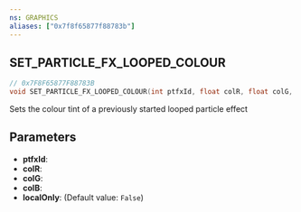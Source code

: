 ```yaml
---
ns: GRAPHICS
aliases: ["0x7f8f65877f88783b"]
---
```

## SET_PARTICLE_FX_LOOPED_COLOUR

```c
// 0x7F8F65877F88783B
void SET_PARTICLE_FX_LOOPED_COLOUR(int ptfxId, float colR, float colG, float colB, bool localOnly);
```

Sets the colour tint of a previously started looped particle effect


## Parameters
* **ptfxId**: 
* **colR**: 
* **colG**: 
* **colB**: 
* **localOnly**: (Default value: `False`)
